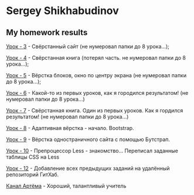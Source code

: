 # Sergey Shikhabudinov
## My homework results

[Урок - 3](https://sssrgo-web-dev-learn.github.io\урок-3\src\ "Сделанная работа 3-го урока") - Свёрстанный сайт (не нумеровал папки до 8 урока...);

[Урок - 4](https://sssrgo-web-dev-learn.github.io\урок-4\src\index.html "Сделанная работа 4-го урока") - Свёрстанная книга (потерял часть. не нумеровал папки до 8 урока...);

[Урок - 5](https://sssrgo-web-dev-learn.github.io\урок-5\src\index.html "Сделанная работа 5-го урока") - Вёрстка блоков, окно по центру экрана (не нумеровал папки до 8 урока...);

[Урок - 6](https://sssrgo-web-dev-learn.github.io\урок-6\src\index.html "Сделанная работа 6-го урока") - Какой-то из первых уроков, как я городился результатом! (не нумеровал папки до 8 урока...)

[Урок - 7](https://sssrgo-web-dev-learn.github.io\урок-7\src\index.html "Сделанная работа 7-го урока") - Свёрстанная книга. Один из первых уроков. Как я гордился результатом! (не нумеровал папки до 8 урока...)

[Урок - 8](https://sssrgo-web-dev-learn.github.io\урок-8\src\index.html "Сделанная работа 8-го урока") - Адаптивная вёрстка - начало. Bootstrap.

[Урок - 9](https://sssrgo-web-dev-learn.github.io\урок-9\src\index.html "Сделанная работа 9-го урока") - Вёрстка одностраничного сайта с помощью Бутстрап.

[Урок - 10](https://sssrgo-web-dev-learn.github.io\урок-10\src\less\main.less "Сделанная работа 10-го урока") - Препроцессор Less - знакомство... Переписал заданные таблицы CSS на Less

[Урок - 12](https://sssrgo-web-dev-learn.github.io\README.md "Сделанная работа 12-го урока") - Добавление всех предыдущих заданий на удалённый репозиторий ГитХаб.

[Канал Артёма](https://www.youtube.com/channel/UCVswRUcKC-M35RzgPRv8qUg "Хороший, талантливый учитель") - Хороший, талантливый учитель
